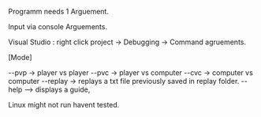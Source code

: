 Programm needs 1 Arguement.

Input via console Arguements.

Visual Studio : right click project -> Debugging -> Command agruements.

[Mode]

--pvp -> player vs player
--pvc -> player vs computer
--cvc -> computer vs computer
--replay -> replays a txt file previously saved in replay folder.
--help --> displays a guide,

Linux might not run havent tested.

